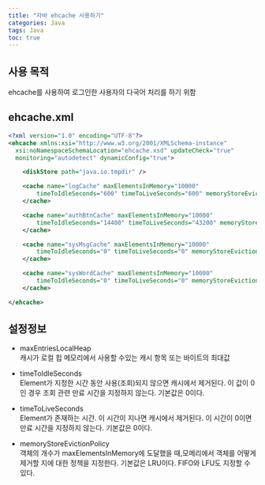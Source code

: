 ```yaml
---
title: "자바 ehcache 사용하기"
categories: Java
tags: Java
toc: true
---
```



## 사용 목적
ehcache를 사용하여 로그인한 사용자의 다국어 처리를 하기 위함

## ehcache.xml

~~~xml
<?xml version="1.0" encoding="UTF-8"?>
<ehcache xmlns:xsi="http://www.w3.org/2001/XMLSchema-instance"
  xsi:noNamespaceSchemaLocation="ehcache.xsd" updateCheck="true"
  monitoring="autodetect" dynamicConfig="true">

    <diskStore path="java.io.tmpdir" />

    <cache name="logCache" maxElementsInMemory="10000"
        timeToIdleSeconds="600" timeToLiveSeconds="600" memoryStoreEvictionPolicy="FIFO">
    </cache>

    <cache name="authBtnCache" maxElementsInMemory="10000"
        timeToIdleSeconds="14400" timeToLiveSeconds="43200" memoryStoreEvictionPolicy="LRU">
    </cache>

    <cache name="sysMsgCache" maxElementsInMemory="10000"
        timeToIdleSeconds="0" timeToLiveSeconds="0" memoryStoreEvictionPolicy="LRU">
    </cache>

    <cache name="sysWordCache" maxElementsInMemory="10000"
        timeToIdleSeconds="0" timeToLiveSeconds="0" memoryStoreEvictionPolicy="LRU">
    </cache>

</ehcache>
~~~


## 설정정보

- maxEntriesLocalHeap <br>
캐시가 로컬 힙 메모리에서 사용할 수있는 캐시 항목 또는 바이트의 최대값 <br>

- timeToIdleSeconds <br>
Element가 지정한 시간 동안 사용(조회)되지 않으면 캐시에서 제거된다. 이 값이 0인 경우 조회 관련 만료 시간을 지정하지 않는다. 기본값은 0이다.

- timeToLiveSeconds <br>
Element가 존재하는 시간. 이 시간이 지나면 캐시에서 제거된다. 이 시간이 0이면 만료 시간을 지정하지 않는다. 기본값은 0이다.

- memoryStoreEvictionPolicy <br>
객체의 개수가 maxElementsInMemory에 도달했을 때,모메리에서 객체를 어떻게 제거할 지에 대한 정책을 지정한다. 기본값은 LRU이다. FIFO와 LFU도 지정할 수 있다.